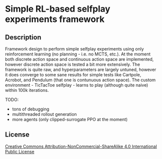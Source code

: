 # Simple RL-based selfplay experiments framework

## Description
Framework design to perform simple selfplay experiments using only reinforcement learning (no planning - i.e. no MCTS, etc.).
At the moment both discrete action space and continuous action space are implemented, however discrete action space is tested a bit more extensively.
The framework is quite raw, and hyperparameters are largely untuned, however it does converge to some sane results for simple tests like Cartpole, Acrobot, and Pendulum (that one is contunuous action space).
The custom environment - TicTacToe selfplay - learns to play (although quite naive) within 100k iterations.

TODO:
* tons of debugging
* multithreaded rollout generation
* more agents (only clipped-surrogate PPO at the moment)


## License
[Creative Commons Attribution-NonCommercial-ShareAlike 4.0 International Public License](https://creativecommons.org/licenses/by-nc-sa/4.0/legalcode)
